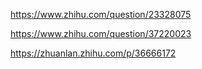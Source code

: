 https://www.zhihu.com/question/23328075

https://www.zhihu.com/question/37220023

https://zhuanlan.zhihu.com/p/36666172
